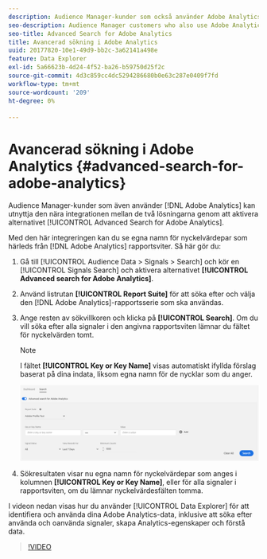 ```yaml
---
description: Audience Manager-kunder som också använder Adobe Analytics kan utnyttja den nära integrationen mellan de båda lösningarna genom att aktivera alternativet Avancerad sökning för Adobe Analytics.
seo-description: Audience Manager customers who also use Adobe Analytics can leverage the tight integration between the two solutions by enabling the Advanced Search for Adobe Analytics option.
seo-title: Advanced Search for Adobe Analytics
title: Avancerad sökning i Adobe Analytics
uuid: 20177820-10e1-49d9-bb2c-3a62141a498e
feature: Data Explorer
exl-id: 5a66623b-4d24-4f52-ba26-b59750d25f2c
source-git-commit: 4d3c859cc4dc5294286680b0e63c287e0409f7fd
workflow-type: tm+mt
source-wordcount: '209'
ht-degree: 0%

---
```


# Avancerad sökning i Adobe Analytics {#advanced-search-for-adobe-analytics}

Audience Manager-kunder som även använder [!DNL Adobe Analytics] kan utnyttja den nära integrationen mellan de två lösningarna genom att aktivera alternativet [!UICONTROL Advanced Search for Adobe Analytics].

Med den här integreringen kan du se egna namn för nyckelvärdepar som härleds från [!DNL Adobe Analytics] rapportsviter. Så här gör du:

1. Gå till [!UICONTROL Audience Data > Signals > Search] och kör en [!UICONTROL Signals Search] och aktivera alternativet **[!UICONTROL Advanced search for Adobe Analytics]**.
1. Använd listrutan **[!UICONTROL Report Suite]** för att söka efter och välja den [!DNL Adobe Analytics]-rapportsserie som ska användas.
1. Ange resten av sökvillkoren och klicka på **[!UICONTROL Search]**. Om du vill söka efter alla signaler i den angivna rapportsviten lämnar du fältet för nyckelvärden tomt.
   >[!NOTE]
   >
   >I fältet **[!UICONTROL Key or Key Name]** visas automatiskt ifyllda förslag baserat på dina indata, liksom egna namn för de nycklar som du anger.

   ![](assets/signals-search-analytics.png)
1. Sökresultaten visar nu egna namn för nyckelvärdepar som anges i kolumnen **[!UICONTROL Key or Key Name]**, eller för alla signaler i rapportsviten, om du lämnar nyckelvärdesfälten tomma.

I videon nedan visas hur du använder [!UICONTROL Data Explorer] för att identifiera och använda dina Adobe Analytics-data, inklusive att söka efter använda och oanvända signaler, skapa Analytics-egenskaper och förstå data.

>[!VIDEO](https://video.tv.adobe.com/v/25150)
